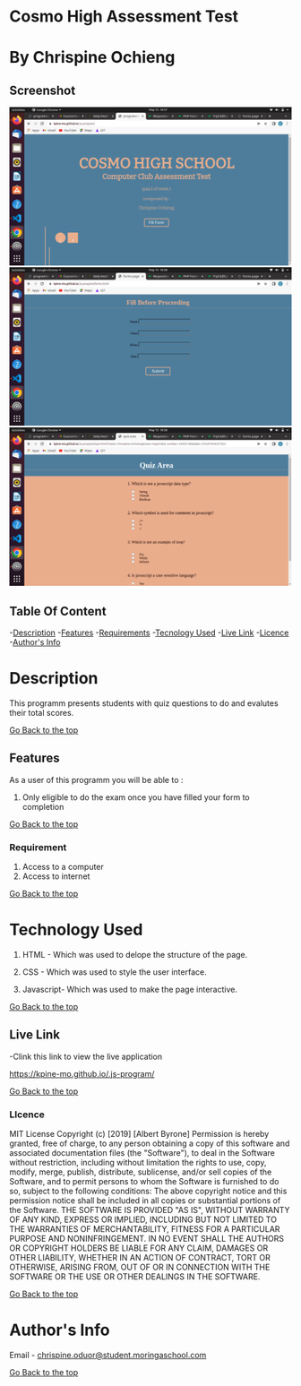 # Cosmo High Assessment Test

# By Chrispine Ochieng

## Screenshot
![images](./assets/images/Screenshot%20from%202022-05-15%2018-57-56.png)
![images](./assets/images/Screenshot%20from%202022-05-15%2018-58-15.png)
![images](./assets/images/Screenshot%20from%202022-05-15%2018-58-30.png)

## Table Of Content

-[Description](#description)
-[Features](#features)
-[Requirements](#requirements)
-[Tecnology Used](#technology-used)
-[Live Link](#live-link)
-[Licence](#licence)
-[Author's Info](#author's-info)

# Description

<p>This programm presents students with quiz questions to do and evalutes their total scores.</p>

[Go Back to the top](#cosmo-high)

## Features

As a user of this programm you will be able to :

1. Only eligible to do the exam once you have filled your form to completion

[Go Back to the top](#cosmo-high)

### Requirement

1. Access to a computer
2. Access to internet

[Go Back to the top](#cosmo-high)

# Technology Used
1. HTML - Which was used to delope the structure of the page.

2. CSS - Which was used to style the user interface.

3. Javascript- Which was used to make the page interactive.

[Go Back to the top](#cosmo-high)

## Live Link
 -Clink this link to view the live application

https://kpine-mo.github.io/.js-program/

 [Go Back to the top](#cosmo-high)

 ### LIcence

 MIT License
Copyright (c) [2019] [Albert Byrone]
Permission is hereby granted, free of charge, to any person obtaining a copy
of this software and associated documentation files (the "Software"), to deal
in the Software without restriction, including without limitation the rights
to use, copy, modify, merge, publish, distribute, sublicense, and/or sell
copies of the Software, and to permit persons to whom the Software is
furnished to do so, subject to the following conditions:
The above copyright notice and this permission notice shall be included in all
copies or substantial portions of the Software.
THE SOFTWARE IS PROVIDED "AS IS", WITHOUT WARRANTY OF ANY KIND, EXPRESS OR
IMPLIED, INCLUDING BUT NOT LIMITED TO THE WARRANTIES OF MERCHANTABILITY,
FITNESS FOR A PARTICULAR PURPOSE AND NONINFRINGEMENT. IN NO EVENT SHALL THE
AUTHORS OR COPYRIGHT HOLDERS BE LIABLE FOR ANY CLAIM, DAMAGES OR OTHER
LIABILITY, WHETHER IN AN ACTION OF CONTRACT, TORT OR OTHERWISE, ARISING FROM,
OUT OF OR IN CONNECTION WITH THE SOFTWARE OR THE USE OR OTHER DEALINGS IN THE
SOFTWARE.

[Go Back to the top](#cosmo-high)


# Author's Info

Email - chrispine.oduor@student.moringaschool.com

[Go Back to the top](#cosmo-high)
